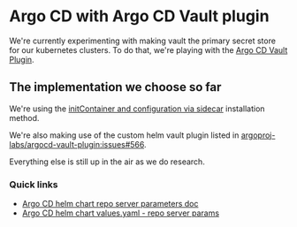 # Argo CD with Argo CD Vault plugin

We're currently experimenting with making vault the primary secret store for our kubernetes clusters. To do that, we're playing with the [Argo CD Vault Plugin].

## The implementation we choose so far

We're using the [initContainer and configuration via sidecar] installation method.

We're also making use of the custom helm vault plugin listed in [argoproj-labs/argocd-vault-plugin:issues#566].

Everything else is still up in the air as we do research.

### Quick links

- [Argo CD helm chart repo server parameters doc](https://github.com/argoproj/argo-helm/tree/main/charts/argo-cd#argo-repo-server)
- [Argo CD helm chart values.yaml - repo server params](https://github.com/argoproj/argo-helm/blob/7be9b016fb061e325cc5a4751739242c3bc45d59/charts/argo-cd/values.yaml#L2258)


[argoproj-labs/argocd-vault-plugin:issues#566]: https://github.com/argoproj-labs/argocd-vault-plugin/issues/566
[initContainer and configuration via sidecar]: https://argocd-vault-plugin.readthedocs.io/en/stable/installation/#initcontainer-and-configuration-via-sidecar
[Argo CD Vault Plugin]: https://argocd-vault-plugin.readthedocs.io/en/stable/

